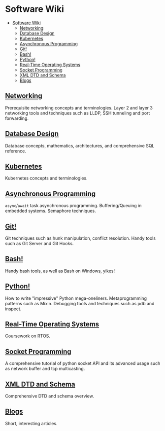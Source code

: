 # Software Wiki

- [Software Wiki](#software-wiki)
  - [Networking](#networking)
  - [Database Design](#database-design)
  - [Kubernetes](#kubernetes)
  - [Asynchronous Programming](#asynchronous-programming)
  - [Git!](#git)
  - [Bash!](#bash)
  - [Python!](#python)
  - [Real-Time Operating Systems](#real-time-operating-systems)
  - [Socket Programming](#socket-programming)
  - [XML DTD and Schema](#xml-dtd-and-schema)
  - [Blogs](#blogs)

## [Networking](networking.md)

Prerequisite networking concepts and terminologies.
Layer 2 and layer 3 networking tools and techniques such as LLDP, SSH tunneling and port forwarding.

## [Database Design](sql.html)

Database concepts, mathematics, architectures, and comprehensive SQL reference.

## [Kubernetes](kube.md)

Kubernetes concepts and terminologies.

## [Asynchronous Programming](async.md)

`async`/`await` task asynchronous programming.
Buffering/Queuing in embedded systems.
Semaphore techniques.

## [Git!](git.md)

Git techniques such as hunk manipulation, conflict resolution.
Handy tools such as Git Server and Git Hooks.

## [Bash!](terminal.md)

Handy bash tools, as well as Bash on Windows, yikes!

## [Python!](python-advanced.md)

How to write "impressive" Python mega-oneliners.
Metaprogramming patterns such as Mixin.
Debugging tools and techniques such as pdb and inspect.

## [Real-Time Operating Systems](rtos.md)

Coursework on RTOS.

## [Socket Programming](socket.md)

A comprehensive tutorial of python socket API and its advanced usage such as network buffer and tcp multicasting.

## [XML DTD and Schema](xml.md)

Comprehensive DTD and schema overview.

## [Blogs](blogs.md)

Short, interesting articles.
